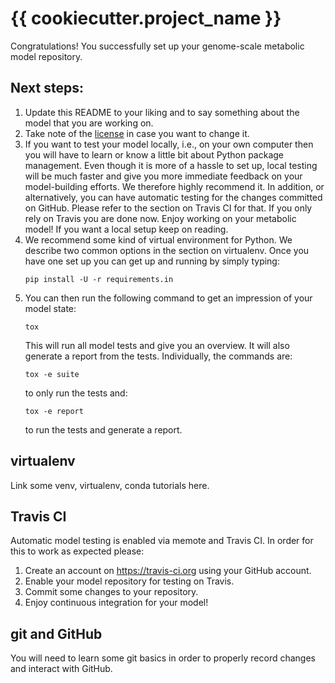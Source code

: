 # {{ cookiecutter.project_name }}

Congratulations! You successfully set up your genome-scale metabolic model
repository.

## Next steps:

1. Update this README to your liking and to say something about the model that
   you are working on.
2. Take note of the [license](LICENSE) in case you want to change it.
3. If you want to test your model locally, i.e., on your own computer then you
   will have to learn or know a little bit about Python package management. Even
   though it is more of a hassle to set up, local testing will be much faster
   and give you more immediate feedback on your model-building efforts. We
   therefore highly recommend it. In addition, or alternatively, you can have
   automatic testing for the changes committed on GitHub. Please refer to the
   section on Travis CI for that. If you only rely on Travis you are done now.
   Enjoy working on your metabolic model! If you want a local setup keep on
   reading.
4. We recommend some kind of virtual environment for Python. We describe two
   common options in the section on virtualenv. Once you have one set up you can
   get up and running by simply typing:
   ```
   pip install -U -r requirements.in
   ```
5. You can then run the following command to get an impression of your model
   state:
   ```
   tox
   ```
   This will run all model tests and give you an overview. It will also generate
   a report from the tests. Individually, the commands are:
   ```
   tox -e suite
   ```
   to only run the tests and:
   ```
   tox -e report
   ```
   to run the tests and generate a report.

## virtualenv

Link some venv, virtualenv, conda tutorials here.

## Travis CI

Automatic model testing is enabled via memote and Travis CI. In order for this
to work as expected please:

1. Create an account on https://travis-ci.org using your GitHub account.
2. Enable your model repository for testing on Travis.
3. Commit some changes to your repository.
3. Enjoy continuous integration for your model!

## git and GitHub

You will need to learn some git basics in order to properly record changes and
interact with GitHub.
